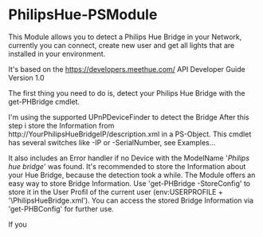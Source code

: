 # PhilipsHue-PSModule
This Module allows you to detect a Philips Hue Bridge in your Network, currently you can connect, create new user and get all lights that are installed in your environment.

It's based on the https://developers.meethue.com/ API Developer Guide Version 1.0

The first thing you need to do is, detect your Philips Hue Bridge with the get-PHBridge cmdlet.

I'm using the supported UPnPDeviceFinder to detect the Bridge
After this step i store the Information from http://YourPhilipsHueBridgeIP/description.xml
in a PS-Object. This cmdlet has several switches like -IP or -SerialNumber, see Examples...

It also includes an Error handler if no Device with the ModelName '*Philips hue bridge*' was found.
It's recommended to store the Information about your Hue Bridge, because the detection took a while.
The Module offers an easy way to store Bridge Information. Use 'get-PHBridge -StoreConfig' to store it in the User Profil of the current user $($env:USERPROFILE + '\PhilipsHueBridge.xml').
You can access the stored Bridge Information via 'get-PHBConfig' for further use.

If you 
